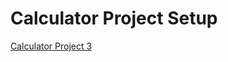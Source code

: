 # Calculator Project Setup

[Calculator Project 3](http://apscalculatorproj3.eastus.azurecontainer.io/)
